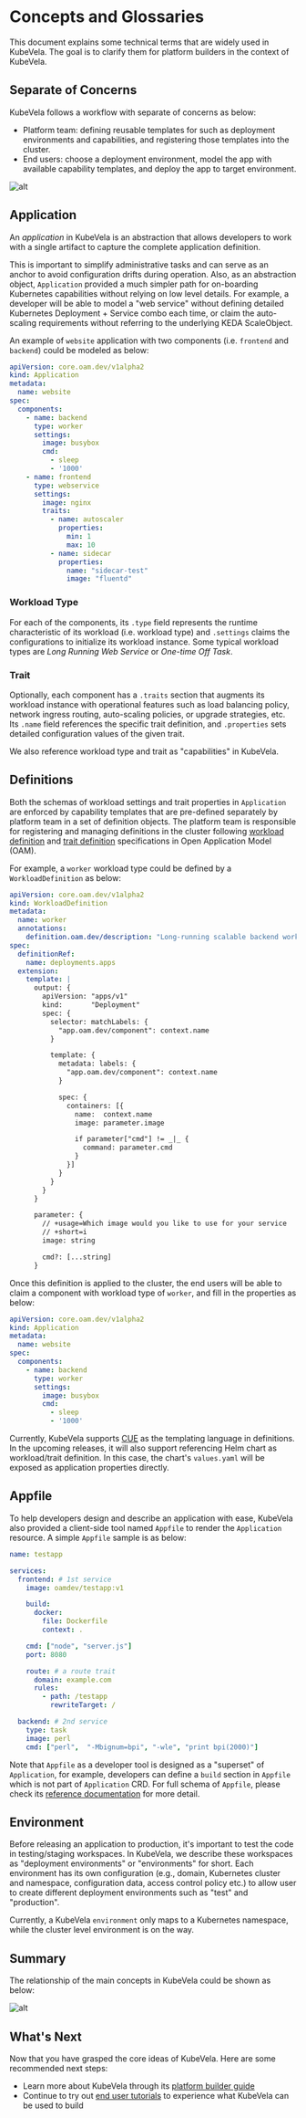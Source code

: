 # Concepts and Glossaries

This document explains some technical terms that are widely used in KubeVela. The goal is to clarify them for platform builders in the context of KubeVela.

## Separate of Concerns

KubeVela follows a workflow with separate of concerns as below:
- Platform team: defining reusable templates for such as deployment environments and capabilities, and registering those templates into the cluster.
- End users: choose a deployment environment, model the app with available capability templates, and deploy the app to target environment.

![alt](../resources/how-it-works.png)


## Application
An *application* in KubeVela is an abstraction that allows developers to work with a single artifact to capture the complete application definition.

This is important to simplify administrative tasks and can serve as an anchor to avoid configuration drifts during operation. Also, as an abstraction object, `Application` provided a much simpler path for on-boarding Kubernetes capabilities without relying on low level details. For example, a developer will be able to model a "web service" without defining detailed Kubernetes Deployment + Service combo each time, or claim the auto-scaling requirements without referring to the underlying KEDA ScaleObject.


An example of `website` application with two components (i.e. `frontend` and `backend`) could be modeled as below:

```yaml
apiVersion: core.oam.dev/v1alpha2
kind: Application
metadata:
  name: website
spec:
  components:
    - name: backend
      type: worker
      settings:
        image: busybox
        cmd:
          - sleep
          - '1000'
    - name: frontend
      type: webservice
      settings:
        image: nginx
        traits:
          - name: autoscaler
            properties:
              min: 1
              max: 10
          - name: sidecar
            properties:
              name: "sidecar-test"
              image: "fluentd"
```

### Workload Type

For each of the components, its `.type` field represents the runtime characteristic of its workload (i.e. workload type) and `.settings` claims the configurations to initialize its workload instance. Some typical workload types are *Long Running Web Service* or *One-time Off Task*.

### Trait

Optionally, each component has a `.traits` section that augments its workload instance with operational features such as load balancing policy, network ingress routing, auto-scaling policies, or upgrade strategies, etc. Its `.name` field references the specific trait definition, and `.properties` sets detailed configuration values of the given trait.

We also reference workload type and trait as "capabilities" in KubeVela.

## Definitions

Both the schemas of workload settings and trait properties in `Application` are enforced by capability templates that are pre-defined separately by platform team in a set of definition objects. The platform team is responsible for registering and managing definitions in the cluster following [workload definition](https://github.com/oam-dev/spec/blob/master/4.workload_definitions.md) and [trait definition](https://github.com/oam-dev/spec/blob/master/6.traits.md) specifications in Open Application Model (OAM). 

For example, a `worker` workload type could be defined by a `WorkloadDefinition` as below:

```yaml
apiVersion: core.oam.dev/v1alpha2
kind: WorkloadDefinition
metadata:
  name: worker
  annotations:
    definition.oam.dev/description: "Long-running scalable backend worker without network endpoint"
spec:
  definitionRef:
    name: deployments.apps
  extension:
    template: |
      output: {
        apiVersion: "apps/v1"
        kind:       "Deployment"
        spec: {
          selector: matchLabels: {
            "app.oam.dev/component": context.name
          }

          template: {
            metadata: labels: {
              "app.oam.dev/component": context.name
            }

            spec: {
              containers: [{
                name:  context.name
                image: parameter.image

                if parameter["cmd"] != _|_ {
                  command: parameter.cmd
                }
              }]
            }
          }
        }
      }

      parameter: {
        // +usage=Which image would you like to use for your service
        // +short=i
        image: string

        cmd?: [...string]
      }
```

Once this definition is applied to the cluster, the end users will be able to claim a component with workload type of `worker`, and fill in the properties as below:

```yaml
apiVersion: core.oam.dev/v1alpha2
kind: Application
metadata:
  name: website
spec:
  components:
    - name: backend
      type: worker
      settings:
        image: busybox
        cmd:
          - sleep
          - '1000'
```

Currently, KubeVela supports [CUE](https://github.com/cuelang/cue) as the templating language in definitions. In the upcoming releases, it will also support referencing Helm chart as workload/trait definition. In this case, the chart's `values.yaml` will be exposed as application properties directly.

## Appfile

To help developers design and describe an application with ease, KubeVela also provided a client-side tool named `Appfile` to render the `Application` resource. A simple `Appfile` sample is as below:

```yaml
name: testapp

services:
  frontend: # 1st service
    image: oamdev/testapp:v1

    build:
      docker:
        file: Dockerfile
        context: .

    cmd: ["node", "server.js"]
    port: 8080

    route: # a route trait
      domain: example.com
      rules:
        - path: /testapp
          rewriteTarget: /

  backend: # 2nd service
    type: task
    image: perl 
    cmd: ["perl",  "-Mbignum=bpi", "-wle", "print bpi(2000)"]
```

Note that `Appfile` as a developer tool is designed as a "superset" of `Application`, for example, developers can define a `build` section in `Appfile` which is not part of `Application` CRD. For full schema of `Appfile`, please check its [ reference documentation](developers/references/devex/appfile.md) for more detail.


## Environment
Before releasing an application to production, it's important to test the code in testing/staging workspaces. In KubeVela, we describe these workspaces as "deployment environments" or "environments" for short. Each environment has its own configuration (e.g., domain, Kubernetes cluster and namespace, configuration data, access control policy etc.) to allow user to create different deployment environments such as "test" and "production".

Currently, a KubeVela `environment` only maps to a Kubernetes namespace, while the cluster level environment is on the way.

## Summary

The relationship of the main concepts in KubeVela could be shown as below:

![alt](../resources/concepts.png)


## What's Next

Now that you have grasped the core ideas of KubeVela. Here are some recommended next steps:

- Learn more about KubeVela through its [platform builder guide](platform-engineers/overview.md)
- Continue to try out [end user tutorials](developers/learn-appfile.md) to experience what KubeVela can be used to build
